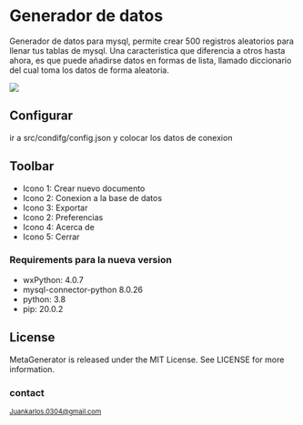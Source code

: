 # Generador de datos
Generador de datos para mysql, permite crear 500 registros aleatorios para llenar tus tablas de mysql. Una caracteristica que diferencia a otros hasta ahora, es que puede añadirse datos en formas de lista, llamado diccionario del cual toma los datos de forma aleatoria.

<a href="" target="_blank"><img src="https://github.com/pacpac1992/MetaGenerador/blob/master/main.png"/></a>
## Configurar
ir a src/condifg/config.json y colocar los datos de conexion
## Toolbar
<ul>
    <li>Icono 1: Crear nuevo documento</li>
    <li>Icono 2: Conexion a la base de datos</li>
    <li>Icono 3: Exportar</li>
    <li>Icono 2: Preferencias</li>
    <li>Icono 4: Acerca de</li>
    <li>Icono 5: Cerrar</li>
</ul>

### Requirements para la nueva version
<ul>
	<li>wxPython:                  4.0.7</li>
	<li>mysql-connector-python     8.0.26</li>
	<li>python:                    3.8 </li>
	<li>pip:                       20.0.2</li>
</ul>

<h2>License</h2>
MetaGenerator is released under the MIT License. See LICENSE for more information.




### contact
<small>Juankarlos.0304@gmail.com</small>
